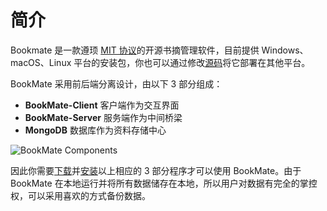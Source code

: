 # 简介

Bookmate 是一款遵顼 [MIT 协议](https://github.com/Benbinbin/BookMate/blob/main/LICENSE)的开源书摘管理软件，目前提供 Windows、macOS、Linux 平台的安装包，你也可以通过修改[源码](https://github.com/Benbinbin/BookMate)将它部署在其他平台。

BookMate 采用前后端分离设计，由以下 3 部分组成：

* **BookMate-Client** 客户端作为交互界面
* **BookMate-Server** 服务端作为中间桥梁
* **MongoDB** 数据库作为资料存储中心

![BookMate Components](/images/screenshots/BookMate-Client-Server-MongoDB.png)

因此你需要[下载](#download)并[安装](/user/install.html)以上相应的 3 部分程序才可以使用 BookMate。由于 BookMate 在本地运行并将所有数据储存在本地，所以用户对数据有完全的掌控权，可以采用喜欢的方式备份数据。